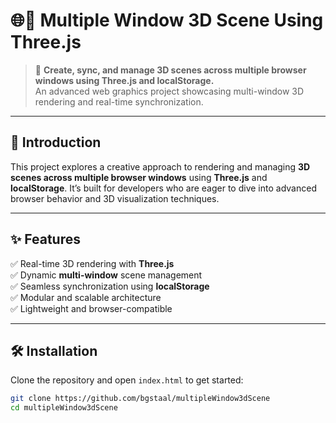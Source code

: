 # 🌐🧊 Multiple Window 3D Scene Using Three.js

> 🚀 **Create, sync, and manage 3D scenes across multiple browser windows using Three.js and localStorage.**  
> An advanced web graphics project showcasing multi-window 3D rendering and real-time synchronization.

---

## 📌 Introduction

This project explores a creative approach to rendering and managing **3D scenes across multiple browser windows** using **Three.js** and **localStorage**. It’s built for developers who are eager to dive into advanced browser behavior and 3D visualization techniques.

---

## ✨ Features

✅ Real-time 3D rendering with **Three.js**  
✅ Dynamic **multi-window** scene management  
✅ Seamless synchronization using **localStorage**  
✅ Modular and scalable architecture  
✅ Lightweight and browser-compatible

---

## 🛠️ Installation

Clone the repository and open `index.html` to get started:

```bash
git clone https://github.com/bgstaal/multipleWindow3dScene
cd multipleWindow3dScene
